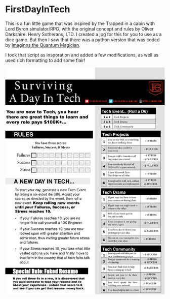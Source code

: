 # FirstDayInTech

This is a fun little game that was inspired by the Trapped in a cabin with Lord Byron simulator/RPG, with the original concept and rules by Oliver Darkshire: Henry Sotherans, LTD.
I created a jpg for this for you to use as a dice game. But then I saw that there was a python version that was coded by [Imaginos the Quantum Magician](https://github.com/TheQuantumMagician/byron_gh/blob/main/byron_gh.py).

I took that script as insporation and added a few modifications, as well as used rich formatting to add some flair!

![diagram](https://raw.githubusercontent.com/JohnBreth/FirstDayInTech/master/firstdayintech.png)
